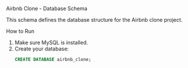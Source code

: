 Airbnb Clone - Database Schema

This schema defines the database structure for the Airbnb clone project.

How to Run

1. Make sure MySQL is installed.
2. Create your database:
   ```sql
   CREATE DATABASE airbnb_clone;

